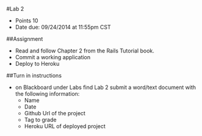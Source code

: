 #Lab 2
* Points 10
* Date due: 09/24/2014 at 11:55pm CST

##Assignment
* Read and follow Chapter 2 from the Rails Tutorial book.
* Commit a working application
* Deploy to Heroku

##Turn in instructions
* on Blackboard under Labs find Lab 2 submit a word/text document with the following information:
  * Name
  * Date
  * Github Url of the project
  * Tag to grade
  * Heroku URL of deployed project
